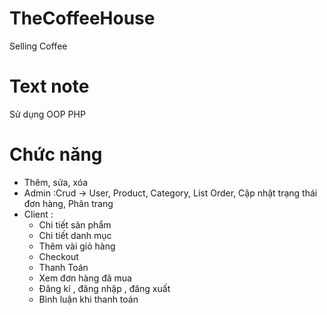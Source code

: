 # TheCoffeeHouse
Selling Coffee
# Text note
Sử dụng OOP PHP 
# Chức năng
 - Thêm, sửa, xóa 
 - Admin :Crud ->  User, Product, Category, List Order, Cập nhật trạng thái đơn hàng, Phân trang
 - Client : 
   + Chi tiết sản phẩm
   + Chi tiết danh mục
   + Thêm vài giỏ hàng
   + Checkout
   + Thanh Toán
   + Xem đơn hàng đã mua
   + Đăng kí , đăng nhập , đăng xuất
   + Bình luận khi thanh toán
